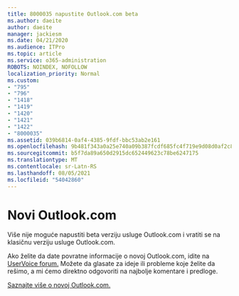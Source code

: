 ```yaml
---
title: 8000035 napustite Outlook.com beta
ms.author: daeite
author: daeite
manager: jackiesm
ms.date: 04/21/2020
ms.audience: ITPro
ms.topic: article
ms.service: o365-administration
ROBOTS: NOINDEX, NOFOLLOW
localization_priority: Normal
ms.custom:
- "795"
- "796"
- "1418"
- "1419"
- "1420"
- "1421"
- "1422"
- "8000035"
ms.assetid: 039b6814-0af4-4385-9fdf-bbc53ab2e161
ms.openlocfilehash: 9b481f343a0a25e740a09b387fcdf685fc4f719e9d08d0af2c885f7441ff1b23
ms.sourcegitcommit: b5f7da89a650d2915dc652449623c78be6247175
ms.translationtype: MT
ms.contentlocale: sr-Latn-RS
ms.lasthandoff: 08/05/2021
ms.locfileid: "54042860"
---
```

# <a name="the-new-outlookcom"></a>Novi Outlook.com

Više nije moguće napustiti beta verziju usluge Outlook.com i vratiti se na klasičnu verziju usluge Outlook.com.
  
Ako želite da date povratne informacije o novoj Outlook.com, idite na [UserVoice forum.](https://go.microsoft.com/fwlink/p/?linkid=851599) Možete da glasate za ideje ili probleme koje želite da rešimo, a mi ćemo direktno odgovoriti na najbolje komentare i predloge.
  
[Saznajte više o novoj Outlook.com.](https://go.microsoft.com/fwlink/p/?linkid=874356)
  